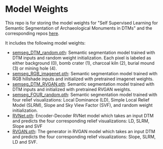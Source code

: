 # Model Weights
This repo is for storing the model weights for "Self Supervised Learning for Semantic Segmentation of Archaeological Monuments in DTMs" and the corresponding repos [here](https://github.com/SSL-DTM).

It includes the following model weights:

- [semseg_DTM_random.pth](https://github.com/SSL-DTM/model_weights/releases/download/v0.0.0/semseg_DTM_random.pth): Semantic segmentation model trained with DTM inputs and random weight initialization. Each pixel is labeled as either background (0), bomb crater (1), charcoal kiln (2), burial mound (3) or mining hole (4).
- [semseg_RGB_imagenet.pth](https://github.com/SSL-DTM/model_weights/releases/download/v0.0.0/semseg_RGB_imagenet.pth): Semantic segmentation model trained with RGB hillshade inputs and initialized with pretrained imagenet weights.
- [semseg_DTM_RVGAN.pth](https://github.com/SSL-DTM/model_weights/releases/download/v0.0.0/semseg_DTM_RVGAN.pth): Semantic segmentation model trained with DTM inputs and initialized with pretrained RVGAN weights.
- [semseg_FOUR_random.pth](https://github.com/SSL-DTM/model_weights/releases/download/v0.0.0/semseg_FOUR_random.pth): Semantic segmentation model trained with four relief visualizations: Local Dominance (LD), Simple Local Relief Model (SLRM), Slope and Sky View Factor (SVF), and random weight initialization.
- [RVNet.pth](https://github.com/SSL-DTM/model_weights/releases/download/v0.0.0/RVNet.pth): Encoder-Decoder RVNet model which takes an input DTM and predicts the four corresponding relief visualizations: LD, SLRM, Slope and SVF
- [RVGAN.pth](https://github.com/SSL-DTM/model_weights/releases/download/v0.0.0/RVGAN.pth): The generator in RVGAN model which takes an input DTM and predicts the four corresponding relief visualizations: Slope, SLRM, LD and SVF.
